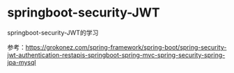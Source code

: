 # springboot-security-JWT
springboot-security-JWT的学习

参考：https://grokonez.com/spring-framework/spring-boot/spring-security-jwt-authentication-restapis-springboot-spring-mvc-spring-security-spring-jpa-mysql
